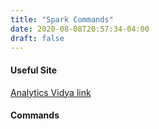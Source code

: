 ```yaml
---
title: "Spark Commands"
date: 2020-08-08T20:57:34-04:00
draft: false
---
```


#### Useful Site 
[Analytics Vidya link](https://www.analyticsvidhya.com/blog/2016/10/spark-dataframe-and-operations/)

#### Commands